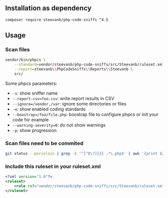 ## Installation as dependency

```bash
composer require steevanb/php-code-sniffs ^4.5
```

## Usage

### Scan files

```bash
vendor/bin/phpcs \
    --standard=vendor/steevanb/php-code-sniffs/src/Steevanb/ruleset.xml \
    --report=steevanb\\PhpCodeSniffs\\Reports\\Steevanb \
    src/
```

Some phpcs parameters:
 * `-s`: show sniffer name
 * `--report-csv=foo.csv`: write report results in CSV
 * `--ignore=/vendor,/var`: ignore some directories or files
 * `-e`: show enabled coding standards
 * `--boostrap=/foo/file.php`: boostrap file to configure phpcs or init your code for example
 * `--warning-severity=0`: do not show warnings
 * `-p`: show progression

### Scan files need to be commited

```bash
git status --porcelain | grep -E '^[^D\?]{2} .*\.php$' | awk '{print $2}' | xargs -n1 vendor/bin/phpcs --standard=vendor/steevanb/php-code-sniffs/ruleset.xml --report=steevanb\\PhpCodeSniffs\\Reports\\Steevanb
```

### Include this ruleset in your ruleset.xml

```xml
<?xml version="1.0"?>
<ruleset>
    <rule ref="vendor/steevanb/php-code-sniffs/src/Steevanb/ruleset.xml"/>
</ruleset>
```
